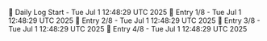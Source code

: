 📅 Daily Log Start - Tue Jul  1 12:48:29 UTC 2025
📌 Entry 1/8 - Tue Jul  1 12:48:29 UTC 2025
📌 Entry 2/8 - Tue Jul  1 12:48:29 UTC 2025
📌 Entry 3/8 - Tue Jul  1 12:48:29 UTC 2025
📌 Entry 4/8 - Tue Jul  1 12:48:29 UTC 2025
